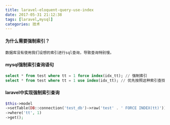```yaml
---
title: laravel-eloquent-query-use-index
date: 2017-05-31 21:12:38
tags: [laravel,mysql]
categories: 技术
---
```


#### 为什么需要强制索引？

`数据库没有使用我们设想的索引进行sql查询，导致查询特别慢。`

#### mysql强制索引查询语句

```sql
select * from test where tt = 1 force index(idx_tt); // 强制索引
select * from test where tt = 1 use index(idx_tt); // 优先按照这种索引查找
```

#### laravel中实现强制索引查询

```php
$this->model
->setTable(DB::connection('test_db')->raw('test' . ' FORCE INDEX(tt)'))
->where('tt', 1)
->get();
```
